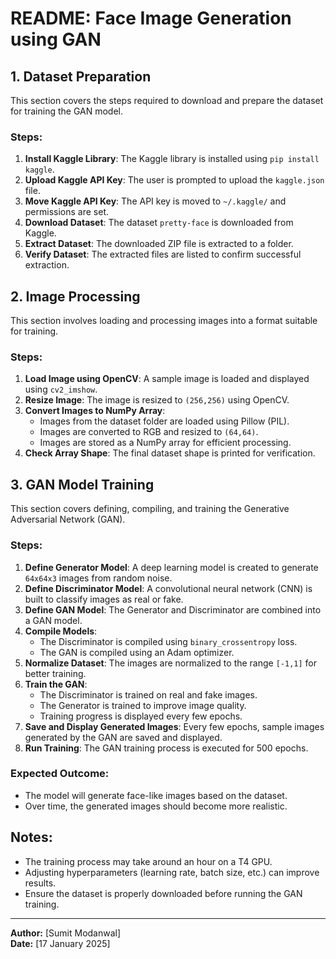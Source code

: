 # README: Face Image Generation using GAN

## 1. Dataset Preparation

This section covers the steps required to download and prepare the dataset for training the GAN model.

### Steps:

1. **Install Kaggle Library**: The Kaggle library is installed using `pip install kaggle`.
2. **Upload Kaggle API Key**: The user is prompted to upload the `kaggle.json` file.
3. **Move Kaggle API Key**: The API key is moved to `~/.kaggle/` and permissions are set.
4. **Download Dataset**: The dataset `pretty-face` is downloaded from Kaggle.
5. **Extract Dataset**: The downloaded ZIP file is extracted to a folder.
6. **Verify Dataset**: The extracted files are listed to confirm successful extraction.

## 2. Image Processing

This section involves loading and processing images into a format suitable for training.

### Steps:

1. **Load Image using OpenCV**: A sample image is loaded and displayed using `cv2_imshow`.
2. **Resize Image**: The image is resized to `(256,256)` using OpenCV.
3. **Convert Images to NumPy Array**:
   - Images from the dataset folder are loaded using Pillow (PIL).
   - Images are converted to RGB and resized to `(64,64)`.
   - Images are stored as a NumPy array for efficient processing.
4. **Check Array Shape**: The final dataset shape is printed for verification.

## 3. GAN Model Training

This section covers defining, compiling, and training the Generative Adversarial Network (GAN).

### Steps:

1. **Define Generator Model**: A deep learning model is created to generate `64x64x3` images from random noise.
2. **Define Discriminator Model**: A convolutional neural network (CNN) is built to classify images as real or fake.
3. **Define GAN Model**: The Generator and Discriminator are combined into a GAN model.
4. **Compile Models**:
   - The Discriminator is compiled using `binary_crossentropy` loss.
   - The GAN is compiled using an Adam optimizer.
5. **Normalize Dataset**: The images are normalized to the range `[-1,1]` for better training.
6. **Train the GAN**:
   - The Discriminator is trained on real and fake images.
   - The Generator is trained to improve image quality.
   - Training progress is displayed every few epochs.
7. **Save and Display Generated Images**: Every few epochs, sample images generated by the GAN are saved and displayed.
8. **Run Training**: The GAN training process is executed for 500 epochs.

### Expected Outcome:

- The model will generate face-like images based on the dataset.
- Over time, the generated images should become more realistic.

## Notes:

- The training process may take around an hour on a T4 GPU.
- Adjusting hyperparameters (learning rate, batch size, etc.) can improve results.
- Ensure the dataset is properly downloaded before running the GAN training.

---

**Author:** [Sumit Modanwal]\
**Date:** [17 January 2025]


